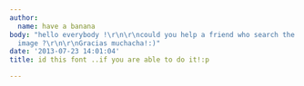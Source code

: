 ```yaml
---
author:
  name: have a banana
body: "hello everybody !\r\n\r\ncould you help a friend who search the font of this
  image ?\r\n\r\nGracias muchacha!:)"
date: '2013-07-23 14:01:04'
title: id this font ..if you are able to do it!:p

---
```

